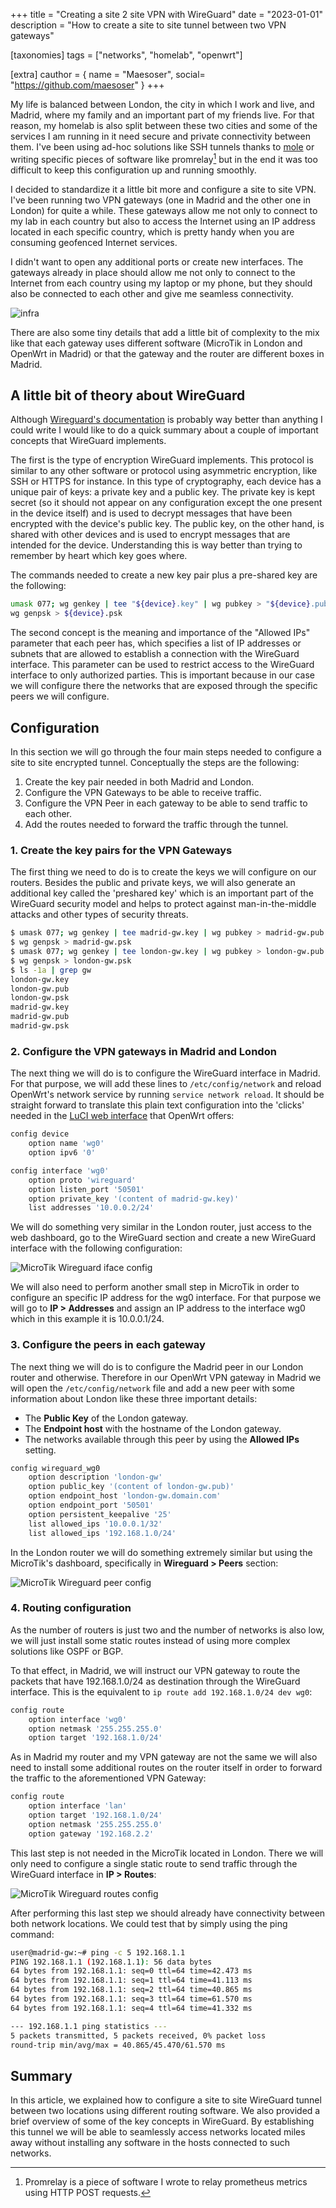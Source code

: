 +++
title = "Creating a site 2 site VPN with WireGuard"
date = "2023-01-01"
description = "How to create a site to site tunnel between two VPN gateways"

[taxonomies]
tags = ["networks", "homelab", "openwrt"]

[extra]
cauthor = { name = "Maesoser", social= "https://github.com/maesoser" }
+++

My life is balanced between London, the city in which I work and live, and Madrid, where my family and an important part of my friends live. For that reason, my homelab is also split between these two cities and some of the services I am running in it need secure and private connectivity between them. I've been using ad-hoc solutions like SSH tunnels thanks to [mole](https://github.com/davrodpin/mole) or writing specific pieces of software like promrelay[^1] but in the end it was too difficult to keep this configuration up and running smoothly.

I decided to standardize it a little bit more and configure a site to site VPN. I've been running two VPN gateways (one in Madrid and the other one in London) for quite a while. These gateways allow me not only to connect to my lab in each country but also to access the Internet using an IP address located in each specific country, which is pretty handy when you are consuming geofenced Internet services.

I didn't want to open any additional ports or create new interfaces. The gateways already in place should allow me not only to connect to the Internet from each country using my laptop or my phone, but they should also be connected to each other and give me seamless connectivity.

![infra](/images/site-to-site-wireguard/infra.png)

There are also some tiny details that add a little bit of complexity to the mix like that each gateway uses different software (MicroTik in London and OpenWrt in Madrid) or that the gateway and the router are different boxes in Madrid.

## A little bit of theory about WireGuard 

Although [Wireguard's documentation](https://www.wireguard.com/#conceptual-overview) is probably way better than anything I could write I would like to do a quick summary about a couple of important concepts that WireGuard implements. 

The first is the type of encryption WireGuard implements. This protocol is similar to any other software or protocol using asymmetric encryption, like SSH or HTTPS for instance. In this type of cryptography, each device has a unique pair of keys: a private key and a public key. The private key is kept secret (so it should not appear on any configuration except the one present in the device itself) and is used to decrypt messages that have been encrypted with the device's public key. The public key, on the other hand, is shared with other devices and is used to encrypt messages that are intended for the device. Understanding this is way better than trying to remember by heart which key goes where.

The commands needed to create a new key pair plus a pre-shared key are the following:

```bash
umask 077; wg genkey | tee "${device}.key" | wg pubkey > "${device}.pub"
wg genpsk > ${device}.psk
```

The second concept is the meaning and importance of the "Allowed IPs" parameter that each peer has, which specifies a list of IP addresses or subnets that are allowed to establish a connection with the WireGuard interface. This parameter can be used to restrict access to the WireGuard interface to only authorized parties. This is important because in our case we will configure there the networks that are exposed through the specific peers we will configure.

## Configuration

In this section we will go through the four main steps needed to configure a site to site encrypted tunnel. Conceptually the steps are the following:

1. Create the key pair needed in both Madrid and London.
2. Configure the VPN Gateways to be able to receive traffic.
3. Configure the VPN Peer in each gateway to be able to send traffic to each other.
4. Add the routes needed to forward the traffic through the tunnel.

### 1. Create the key pairs for the VPN Gateways

The first thing we need to do is to create the keys we will configure on our routers. Besides the public and private keys, we will also generate an additional key called the 'preshared key' which is an important part of the WireGuard security model and helps to protect against man-in-the-middle attacks and other types of security threats.

```bash
$ umask 077; wg genkey | tee madrid-gw.key | wg pubkey > madrid-gw.pub
$ wg genpsk > madrid-gw.psk
$ umask 077; wg genkey | tee london-gw.key | wg pubkey > london-gw.pub
$ wg genpsk > london-gw.psk
$ ls -1a | grep gw
london-gw.key
london-gw.pub
london-gw.psk
madrid-gw.key
madrid-gw.pub
madrid-gw.psk
```

### 2. Configure the VPN gateways in Madrid and London

The next thing we will do is to configure the WireGuard interface in Madrid. For that purpose, we will add these lines to `/etc/config/network` and reload OpenWrt's network service by running `service network reload`. It should be straight forward to translate this plain text configuration into the 'clicks' needed in the [LuCI web interface](https://openwrt.org/docs/guide-user/luci/start) that OpenWrt offers:

```bash
config device
	option name 'wg0'
	option ipv6 '0'

config interface 'wg0'
	option proto 'wireguard'
	option listen_port '50501'
	option private_key '(content of madrid-gw.key)'
	list addresses '10.0.0.2/24'
```

We will do something very similar in the London router, just access to the web dashboard, go to the WireGuard section and create a new WireGuard interface with the following configuration:

![MicroTik Wireguard iface config](/images/site-to-site-wireguard/microtik-1.jpg)

We will also need to perform another small step in MicroTik in order to configure an specific IP address for the wg0 interface. For that purpose we will go to **IP > Addresses** and assign an IP address to the interface wg0 which in this example it is 10.0.0.1/24.

### 3. Configure the peers in each gateway

The next thing we will do is to configure the Madrid peer in our London router and otherwise. Therefore in our OpenWrt VPN gateway in Madrid we will open the `/etc/config/network` file and add a new peer with some information about London like these three important details:

   - The **Public Key** of the London gateway.
   - The **Endpoint host** with the hostname of the London gateway.
   - The networks available through this peer by using the **Allowed IPs** setting.

```bash
config wireguard_wg0
	option description 'london-gw'
	option public_key '(content of london-gw.pub)'
	option endpoint_host 'london-gw.domain.com'
	option endpoint_port '50501'
	option persistent_keepalive '25'
	list allowed_ips '10.0.0.1/32'
	list allowed_ips '192.168.1.0/24'
```

In the London router we will do something extremely similar but using the MicroTik's dashboard, specifically in **Wireguard > Peers** section:

![MicroTik Wireguard peer config](/images/site-to-site-wireguard/microtik-2.png)

### 4. Routing configuration

As the number of routers is just two and the number of networks is also low, we will just install some static routes instead of using more complex solutions like OSPF or BGP.

To that effect, in Madrid, we will instruct our VPN gateway to route the packets that have 192.168.1.0/24 as destination through the WireGuard interface. This is the equivalent to `ip route add 192.168.1.0/24 dev wg0`:

```bash
config route
	option interface 'wg0'
	option netmask '255.255.255.0'
	option target '192.168.1.0/24'
```

As in Madrid my router and my VPN gateway are not the same we will also need to install some additional routes on the router itself in order to forward the traffic to the aforementioned VPN Gateway:

```bash
config route
	option interface 'lan'
	option target '192.168.1.0/24'
	option netmask '255.255.255.0'
	option gateway '192.168.2.2'
```

This last step is not needed in the MicroTik located in London. There we will only need to configure a single static route to send traffic through the WireGuard interface in **IP > Routes**:

![MicroTik Wireguard routes config](/images/site-to-site-wireguard/microtik-3.png)

After performing this last step we should already have connectivity between both network locations. We could test that by simply using the ping command:

```bash
user@madrid-gw:~# ping -c 5 192.168.1.1
PING 192.168.1.1 (192.168.1.1): 56 data bytes
64 bytes from 192.168.1.1: seq=0 ttl=64 time=42.473 ms
64 bytes from 192.168.1.1: seq=1 ttl=64 time=41.113 ms
64 bytes from 192.168.1.1: seq=2 ttl=64 time=40.865 ms
64 bytes from 192.168.1.1: seq=3 ttl=64 time=61.570 ms
64 bytes from 192.168.1.1: seq=4 ttl=64 time=41.332 ms

--- 192.168.1.1 ping statistics ---
5 packets transmitted, 5 packets received, 0% packet loss
round-trip min/avg/max = 40.865/45.470/61.570 ms
```

## Summary

In this article, we explained how to configure a site to site WireGuard tunnel between two locations using different routing software. We also provided a brief overview of some of the key concepts in WireGuard. By establishing this tunnel we will be able to seamlessly access networks located miles away without installing any software in the hosts connected to such networks.

[^1]: Promrelay is a piece of software I wrote to relay prometheus metrics using HTTP POST requests.